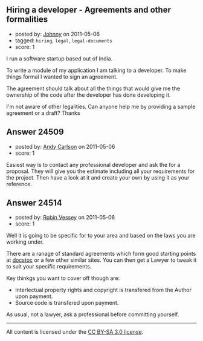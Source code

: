 ## Hiring a developer - Agreements and other formalities

- posted by: [Johnny](https://stackexchange.com/users/-1/9216-johnny) on 2011-05-06
- tagged: `hiring`, `legal`, `legal-documents`
- score: 1

I run a software startup based out of India.

To write a module of my application I am talking to a developer. To make things formal I wanted to sign an agreement. 

The agreement should talk about all the things that would give me the ownership of the code after the developer has done developing it. 

I'm not aware of other legalities. Can anyone help me by providing a sample agreement or a draft? 
Thanks


## Answer 24509

- posted by: [Andy Carlson](https://stackexchange.com/users/-1/10270-andy-carlson) on 2011-05-06
- score: 1

Easiest way is to contact any professional developer and ask the for a proposal. They will give you the estimate including all your requirements for the project. Then have a look at it and create your own by using it as your reference.


## Answer 24514

- posted by: [Robin Vessey](https://stackexchange.com/users/-1/984-robin-vessey) on 2011-05-06
- score: 1

<p>Well it is going to be specific for to your area and based on the laws you are working under.</p>

<p>There are a ranage of standard agreements which form good starting points at <a href="http://www.docstoc.com/" rel="nofollow">docstoc</a> or a few other similar sites. You can then get a Lawyer to tweak it to suit your specific requirements.</p>

<p>Key thinkgs you want to cover off though are:</p>

<ul>
<li>Interlectual property rights and copyright is transfered from the Author upon payment.</li>
<li>Source code is transfered upon payment.</li>
</ul>

<p>As usual, not a lawyer, ask a professional before committing yourself.</p>




---

All content is licensed under the [CC BY-SA 3.0 license](https://creativecommons.org/licenses/by-sa/3.0/).

